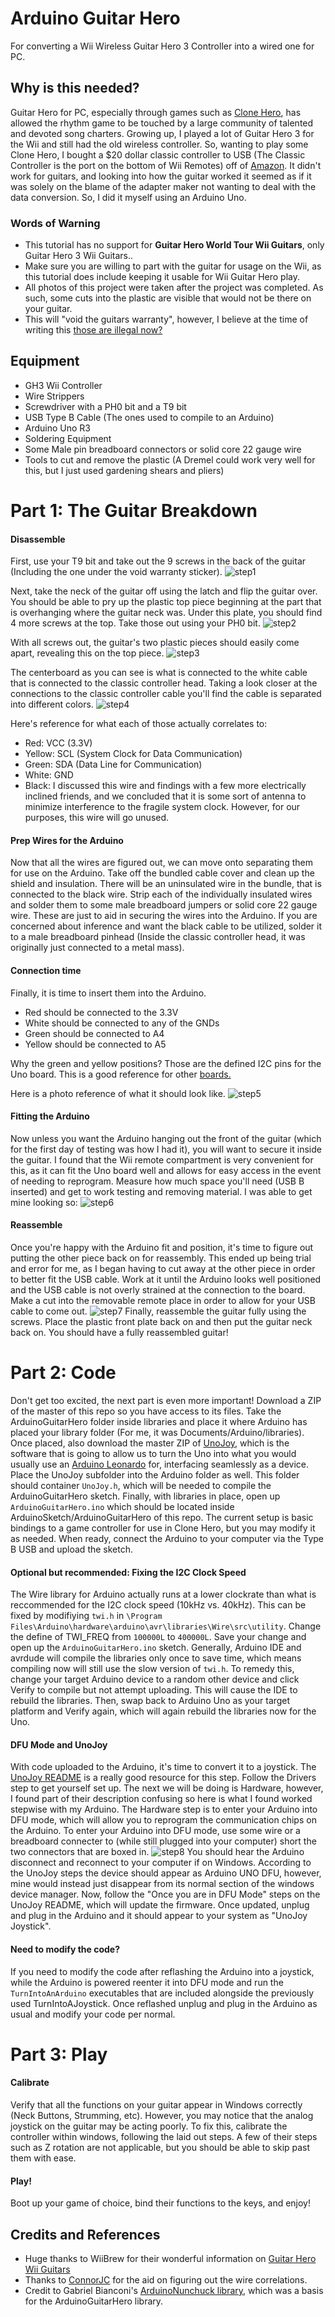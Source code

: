 # Arduino Guitar Hero
For converting a Wii Wireless Guitar Hero 3 Controller into a wired one for PC.

## Why is this needed?
Guitar Hero for PC, especially through games such as [Clone Hero](http://clonehero.net/), has allowed the rhythm game to be touched by a large community of talented and devoted song charters. Growing up, I played a lot of Guitar Hero 3 for the Wii and still had the old wireless controller. So, wanting to play some Clone Hero, I bought a $20 dollar classic controller to USB (The Classic Controller is the port on the bottom of Wii Remotes) off of [Amazon](https://www.amazon.com/Mayflash-Wii-Classic-Controller-Adapter/dp/B07BN49ZFR). It didn't work for guitars, and looking into how the guitar worked it seemed as if it was solely on the blame of the adapter maker not wanting to deal with the data conversion. So, I did it myself using an Arduino Uno.

### Words of Warning
- This tutorial has no support for **Guitar Hero World Tour Wii Guitars**, only Guitar Hero 3 Wii Guitars..
- Make sure you are willing to part with the guitar for usage on the Wii, as this tutorial does include keeping it usable for Wii Guitar Hero play.
- All photos of this project were taken after the project was completed. As such, some cuts into the plastic are visible that would not be there on your guitar.
- This will "void the guitars warranty", however, I believe at the time of writing this [those are illegal now?](https://www.npr.org/sections/thetwo-way/2018/04/11/601582169/warranty-void-if-removed-as-it-turns-out-feds-say-those-warnings-are-illegal)

## Equipment
- GH3 Wii Controller
- Wire Strippers
- Screwdriver with a PH0 bit and a T9 bit
- USB Type B Cable (The ones used to compile to an Arduino)
- Arduino Uno R3
- Soldering Equipment
- Some Male pin breadboard connectors or solid core 22 gauge wire
- Tools to cut and remove the plastic (A Dremel could work very well for this, but I just used gardening shears and pliers)

# Part 1: The Guitar Breakdown

#### Disassemble
First, use your T9 bit and take out the 9 screws in the back of the guitar (Including the one under the void warranty sticker).
![step1](https://i.imgur.com/vW0tMFV.jpg)

Next, take the neck of the guitar off using the latch and flip the guitar over. You should be able to pry up the plastic top piece beginning at the part that is overhanging where the guitar neck was. Under this plate, you should find 4 more screws at the top. Take those out using your PH0 bit.
![step2](https://i.imgur.com/6obJDri.jpg)

With all screws out, the guitar's two plastic pieces should easily come apart, revealing this on the top piece.
![step3](https://i.imgur.com/aVzCmqz.jpg)

The centerboard as you can see is what is connected to the white cable that is connected to the classic controller head. Taking a look closer at the connections to the classic controller cable you'll find the cable is separated into different colors.
![step4](https://i.imgur.com/R4gHC8w.jpg)

Here's reference for what each of those actually correlates to:
- Red: VCC (3.3V)
- Yellow: SCL (System Clock for Data Communication)
- Green: SDA (Data Line for Communication)
- White: GND
- Black: I discussed this wire and findings with a few more electrically inclined friends, and we concluded that it is some sort of antenna to minimize interference to the fragile system clock. However, for our purposes, this wire will go unused.

#### Prep Wires for the Arduino
Now that all the wires are figured out, we can move onto separating them for use on the Arduino. Take off the bundled cable cover and clean up the shield and insulation. There will be an uninsulated wire in the bundle, that is connected to the black wire. Strip each of the individually insulated wires and solder them to some male breadboard jumpers or solid core 22 gauge wire. These are just to aid in securing the wires into the Arduino. If you are concerned about inference and want the black cable to be utilized, solder it to a male breadboard pinhead (Inside the classic controller head, it was originally just connected to a metal mass).

#### Connection time
Finally, it is time to insert them into the Arduino.
- Red should be connected to the 3.3V
- White should be connected to any of the GNDs
- Green should be connected to A4
- Yellow should be connected to A5

Why the green and yellow positions? Those are the defined I2C pins for the Uno board. This is a good reference for other [boards.](https://www.arduino.cc/en/Reference/Wire)

Here is a photo reference of what it should look like.
![step5](https://i.imgur.com/i2WcJ2i.jpg)

#### Fitting the Arduino
Now unless you want the Arduino hanging out the front of the guitar (which for the first day of testing was how I had it), you will want to secure it inside the guitar. I found that the Wii remote compartment is very convenient for this, as it can fit the Uno board well and allows for easy access in the event of needing to reprogram. Measure how much space you'll need (USB B inserted) and get to work testing and removing material. I was able to get mine looking so:
![step6](https://i.imgur.com/UPS6upZ.jpg)

#### Reassemble
Once you're happy with the Arduino fit and position, it's time to figure out putting the other piece back on for reassembly. This ended up being trial and error for me, as I began having to cut away at the other piece in order to better fit the USB cable. Work at it until the Arduino looks well positioned and the USB cable is not overly strained at the connection to the board. Make a cut into the removable remote place in order to allow for your USB cable to come out.
![step7](https://i.imgur.com/SAKjnhH.jpg)
Finally, reassemble the guitar fully using the screws. Place the plastic front plate back on and then put the guitar neck back on. You should have a fully reassembled guitar!

# Part 2: Code
Don't get too excited, the next part is even more important! Download a ZIP of the master of this repo so you have access to its files. Take the ArduinoGuitarHero folder inside libraries and place it where Arduino has placed your library folder (For me, it was Documents/Arduino/libraries). Once placed, also download the master ZIP of [UnoJoy](https://github.com/AlanChatham/UnoJoy), which is the software that is going to allow us to turn the Uno into what you would usually use an [Arduino Leonardo](https://store.arduino.cc/usa/arduino-leonardo-with-headers) for, interfacing seamlessly as a device. Place the UnoJoy subfolder into the Arduino folder as well. This folder should container `UnoJoy.h`, which will be needed to compile the ArduinoGuitarHero sketch. Finally, with libraries in place, open up `ArduinoGuitarHero.ino` which should be located inside ArduinoSketch/ArduinoGuitarHero of this repo. The current setup is basic bindings to a game controller for use in Clone Hero, but you may modify it as needed. When ready, connect the Arduino to your computer via the Type B USB and upload the sketch.

#### Optional but recommended: Fixing the I2C Clock Speed
The Wire library for Arduino actually runs at a lower clockrate than what is reccommended for the I2C clock speed (10kHz vs. 40kHz). This can be fixed by modifiying `twi.h` in `\Program Files\Arduino\hardware\arduino\avr\libraries\Wire\src\utility`. Change the define of TWI_FREQ from `100000L` to `400000L`. Save your change and open up the `ArduinoGuitarHero.ino` sketch. Generally, Arduino IDE and avrdude will compile the libraries only once to save time, which means compiling now will still use the slow version of `twi.h`. To remedy this, change your target Arduino device to a random other device and click Verify to compile but not attempt uploading. This will cause the IDE to rebuild the libraries. Then, swap back to Arduino Uno as your target platform and Verify again, which will again rebuild the libraries now for the Uno.

#### DFU Mode and UnoJoy
With code uploaded to the Arduino, it's time to convert it to a joystick. The [UnoJoy README](https://github.com/AlanChatham/UnoJoy) is a really good resource for this step. Follow the Drivers step to get yourself set up. The next we will be doing is Hardware, however, I found part of their description confusing so here is what I found worked stepwise with my Arduino. The Hardware step is to enter your Arduino into DFU mode, which will allow you to reprogram the communication chips on the Arduino. To enter your Arduino into DFU mode, use some wire or a breadboard connecter to (while still plugged into your computer) short the two connectors that are boxed in.
![step8](https://i.imgur.com/erqv4xd.jpg)
You should hear the Arduino disconnect and reconnect to your computer if on Windows. According to the UnoJoy steps the device should appear as Arduino UNO DFU, however, mine would instead just disappear from its normal section of the windows device manager. Now, follow the "Once you are in DFU Mode" steps on the UnoJoy README, which will update the firmware. Once updated, unplug and plug in the Arduino and it should appear to your system as "UnoJoy Joystick".

#### Need to modify the code?
If you need to modify the code after reflashing the Arduino into a joystick, while the Arduino is powered reenter it into DFU mode and run the `TurnIntoAnArduino` executables that are included alongside the previously used TurnIntoAJoystick. Once reflashed unplug and plug in the Arduino as usual and modify your code per normal.

# Part 3: Play

#### Calibrate
Verify that all the functions on your guitar appear in Windows correctly (Neck Buttons, Strumming, etc). However, you may notice that the analog joystick on the guitar may be acting poorly. To fix this, calibrate the controller within windows, following the laid out steps. A few of their steps such as Z rotation are not applicable, but you should be able to skip past them with ease.

#### Play!
Boot up your game of choice, bind their functions to the keys, and enjoy!

## Credits and References
- Huge thanks to WiiBrew for their wonderful information on [Guitar Hero Wii Guitars](http://wiibrew.org/wiki/Wiimote/Extension_Controllers/Guitar_Hero_(Wii)_Guitars)
- Thanks to [ConnorJC](https://github.com/ccatlett2000) for the aid on figuring out the wire correlations.
- Credit to Gabriel Bianconi's [ArduinoNunchuck library](https://github.com/GabrielBianconi/arduino-nunchuk), which was a basis for the ArduinoGuitarHero library.
